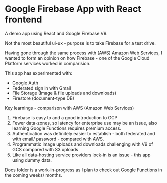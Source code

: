 # Google Firebase App with React frontend

A demo app using React and Google Firebase V9. 

Not the most beautiful ui-ux - purpose is to take Firebase for a test drive.  

Having gone through the same process with (AWS) Amazon Web Services, I wanted to form an opinion on how Firebase - one of the Google Cloud Platform services worked in comparision.

This app has experimented with:

- Google Auth
- Federated sign in with Gmail
- File Storage (Image & file uploads and downloads)
- Firestore (document-type DB)

Key learnings - comparison with AWS (Amazon Web Services)

1. Firebase is easy to and a good introduction to GCP
2. Fewer data-zones, so latency for enterprise use may be an issue, also learning Google Functions requires premium access.
3. Authentication was definitely easier to establish - both federated and with email/ password - compared with AWS.
4. Programmatic image uploads and downloads challenging with V9 of GCS compared with S3 uploads
5. Like all data-hosting service providers lock-in is an issue - this app using dummy data.

Docs folder is a work-in-progress as I plan to check out Google Functions in the coming weeks/ months.
